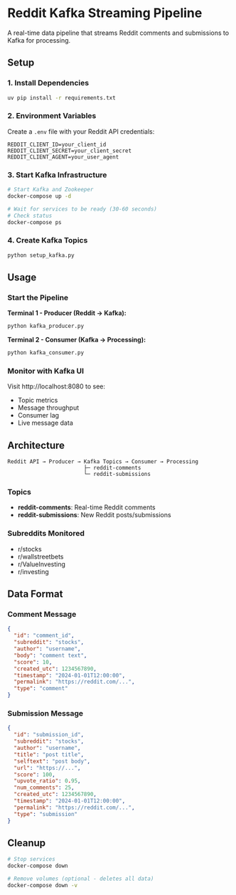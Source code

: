 # Reddit Kafka Streaming Pipeline

A real-time data pipeline that streams Reddit comments and submissions to Kafka for processing.

## Setup

### 1. Install Dependencies
```bash
uv pip install -r requirements.txt
```

### 2. Environment Variables
Create a `.env` file with your Reddit API credentials:
```
REDDIT_CLIENT_ID=your_client_id
REDDIT_CLIENT_SECRET=your_client_secret
REDDIT_CLIENT_AGENT=your_user_agent
```

### 3. Start Kafka Infrastructure
```bash
# Start Kafka and Zookeeper
docker-compose up -d

# Wait for services to be ready (30-60 seconds)
# Check status
docker-compose ps
```

### 4. Create Kafka Topics
```bash
python setup_kafka.py
```

## Usage

### Start the Pipeline

**Terminal 1 - Producer (Reddit → Kafka):**
```bash
python kafka_producer.py
```

**Terminal 2 - Consumer (Kafka → Processing):**
```bash
python kafka_consumer.py
```

### Monitor with Kafka UI
Visit http://localhost:8080 to see:
- Topic metrics
- Message throughput
- Consumer lag
- Live message data

## Architecture

```
Reddit API → Producer → Kafka Topics → Consumer → Processing
                        ├─ reddit-comments
                        └─ reddit-submissions
```

### Topics
- **reddit-comments**: Real-time Reddit comments
- **reddit-submissions**: New Reddit posts/submissions

### Subreddits Monitored
- r/stocks
- r/wallstreetbets  
- r/ValueInvesting
- r/investing

## Data Format

### Comment Message
```json
{
  "id": "comment_id",
  "subreddit": "stocks",
  "author": "username", 
  "body": "comment text",
  "score": 10,
  "created_utc": 1234567890,
  "timestamp": "2024-01-01T12:00:00",
  "permalink": "https://reddit.com/...",
  "type": "comment"
}
```

### Submission Message
```json
{
  "id": "submission_id",
  "subreddit": "stocks",
  "author": "username",
  "title": "post title",
  "selftext": "post body",
  "url": "https://...",
  "score": 100,
  "upvote_ratio": 0.95,
  "num_comments": 25,
  "created_utc": 1234567890,
  "timestamp": "2024-01-01T12:00:00", 
  "permalink": "https://reddit.com/...",
  "type": "submission"
}
```

## Cleanup

```bash
# Stop services
docker-compose down

# Remove volumes (optional - deletes all data)
docker-compose down -v
```